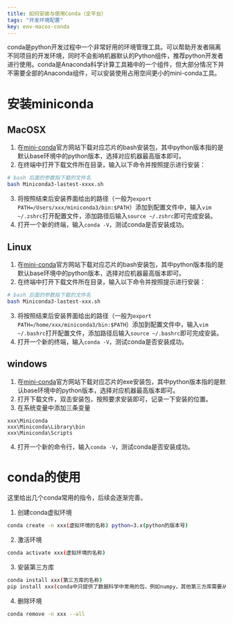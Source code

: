 ```yaml
---
title: 如何安装与使用Conda（全平台）
tags: "开发环境配置"
key: env-macos-conda
---
```


conda是python开发过程中一个非常好用的环境管理工具。可以帮助开发者隔离不同项目的开发环境，同时不会影响机器默认的Python组件，推荐python开发者进行使用。conda是Anaconda科学计算工具箱中的一个组件，但大部分情况下并不需要全部的Anaconda组件，可以安装使用占用空间更小的mini-conda工具。<!--more-->

# 安装miniconda

## MacOSX

1. 在[mini-conda](https://docs.conda.io/en/latest/miniconda.html)官方网站下载对应芯片的bash安装包，其中python版本指的是默认base环境中的python版本，选择对应机器最高版本即可。
2. 在终端中打开下载文件所在目录，输入以下命令并按照提示进行安装：
```bash
# bash 后面的参数指下载的文件名
bash Miniconda3-lastest-xxxx.sh
```
3. 将按照结束后安装界面给出的路径（一般为`export PATH=/Users/xxx/miniconda3/bin:$PATH`）添加到配置文件中，输入`vim ~/.zshrc`打开配置文件，添加路径后输入`source ~/.zshrc`即可完成安装。
4. 打开一个新的终端，输入`conda -V`，测试conda是否安装成功。

## Linux

1. 在[mini-conda](https://docs.conda.io/en/latest/miniconda.html)官方网站下载对应芯片的bash安装包，其中python版本指的是默认base环境中的python版本，选择对应机器最高版本即可。
2. 在终端中打开下载文件所在目录，输入以下命令并按照提示进行安装：
```bash
# bash 后面的参数指下载的文件名
bash Miniconda3-lastest-xxx.sh
```
3. 将按照结束后安装界面给出的路径（一般为`export PATH=/home/xxx/miniconda3/bin:$PATH`）添加到配置文件中，输入`vim ~/.bashrc`打开配置文件，添加路径后输入`source ~/.bashrc`即可完成安装。
4. 打开一个新的终端，输入`conda -V`，测试conda是否安装成功。

## windows

1. 在[mini-conda](https://docs.conda.io/en/latest/miniconda.html)官方网站下载对应芯片的exe安装包，其中python版本指的是默认base环境中的python版本，选择对应机器最高版本即可。
2. 打开下载文件，双击安装包，按照要求安装即可，记录一下安装的位置。
3. 在系统变量中添加三条变量
```
xxx\Miniconda
xxx\Miniconda\Library\bin
xxx\Miniconda\Scripts
```
4. 打开一个新的命令行，输入`conda -V`，测试conda是否安装成功。

# conda的使用

这里给出几个conda常用的指令，后续会逐渐完善。

1. 创建conda虚拟环境
```bash
conda create -n xxx(虚拟环境的名称) python=3.x(python的版本号)
```
2. 激活环境
```bash
conda activate xxx(虚拟环境的名称)
```
3. 安装第三方库
```bash
conda install xxx(第三方库的名称)
pip install xxx(conda中只提供了数据科学中常用的包，例如numpy，其他第三方库需要从pip源中进行安装)
```
4. 删除环境
```bash
conda remove -n xxx --all
```